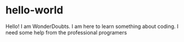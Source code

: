 # hello-world

Hello! I am WonderDoubts.
I am here to learn something about coding.
I need some help from the professional programers
